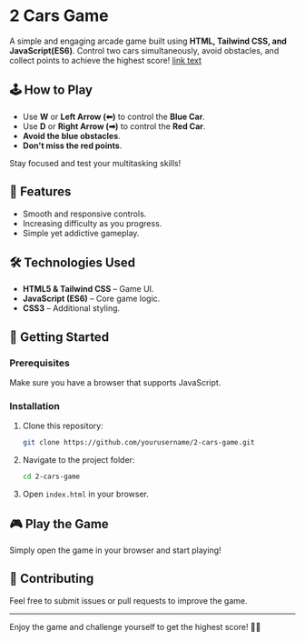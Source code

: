 # 2 Cars Game

A simple and engaging arcade game built using **HTML, Tailwind CSS, and JavaScript(ES6)**. Control two cars simultaneously, avoid obstacles, and collect points to achieve the highest score!
[link text](https://2-cars.vercel.app/)
## 🕹 How to Play
- Use **W** or **Left Arrow (⬅)** to control the **Blue Car**.
- Use **D** or **Right Arrow (➡)** to control the **Red Car**.
- **Avoid the blue obstacles**.
- **Don't miss the red points**.

Stay focused and test your multitasking skills!

## 📌 Features
- Smooth and responsive controls.
- Increasing difficulty as you progress.
- Simple yet addictive gameplay.

## 🛠 Technologies Used
- **HTML5 & Tailwind CSS** – Game UI.
- **JavaScript (ES6)** – Core game logic.
- **CSS3** – Additional styling.

## 🚀 Getting Started
### Prerequisites
Make sure you have a browser that supports JavaScript.

### Installation
1. Clone this repository:
   ```sh
   git clone https://github.com/yourusername/2-cars-game.git
   ```
2. Navigate to the project folder:
   ```sh
   cd 2-cars-game
   ```
3. Open `index.html` in your browser.

## 🎮 Play the Game
Simply open the game in your browser and start playing!

## 🤝 Contributing
Feel free to submit issues or pull requests to improve the game.

---
Enjoy the game and challenge yourself to get the highest score! 🚗💨

